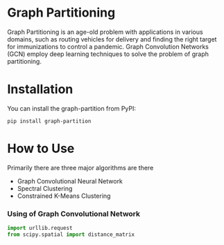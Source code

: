 # Graph Partitioning
Graph Partitioning is an age-old problem with applications in various domains, such as 
routing vehicles for delivery and finding the right target for immunizations to control a 
pandemic. Graph Convolution Networks (GCN) employ deep learning techniques to solve the 
problem of graph partitioning.

# Installation
You can install the graph-partition from PyPI:
```shell
pip install graph-partition
```

# How to Use
Primarily there are three major algorithms are there
- Graph Convolutional Neural Network
- Spectral Clustering
- Constrained K-Means Clustering

### Using of Graph Convolutional Network
```python
import urllib.request
from scipy.spatial import distance_matrix

```